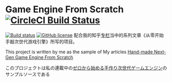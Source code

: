 # Game Engine From Scratch [![CircleCI Build Status](https://circleci.com/gh/netwarm007/GameEngineFromScratch.svg?style=shield)](https://circleci.com/gh/netwarm007/GameEngineFromScratch) 
[![Build status](https://ci.appveyor.com/api/projects/status/hld88pk7py29thx5?svg=true)](https://ci.appveyor.com/project/netwarm007/gameenginefromscratch)
[![GitHub license](https://img.shields.io/badge/license-MIT-blue.svg)](https://raw.githubusercontent.com/netwarm007/GameEngineFromScratch/master/LICENSE)
配合我的知乎[专栏](https://zhuanlan.zhihu.com/c_119702958)当中的系列文章《从零开始手敲次世代游戏引擎》所写的项目。

This project is written by me as the sample of My articles [Hand-made Next-Gen Game Engine From Scratch](https://zhuanlan.zhihu.com/c_119702958?group_id=934116274502500352)

このプロジェクトは私の連載中の[ゼロから始める手作り次世代ゲームエンジン](
https://zhuanlan.zhihu.com/c_119702958?group_id=934116274502500352)のサンプルソースである